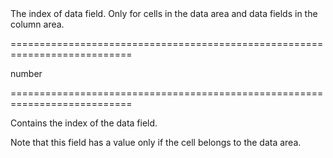 <!--**
/*-------------------------------------------
    Auto-generated file. Do not modify.
-------------------------------------------

**-->
<!--d-->The index of data field. Only for cells in the data area and data fields in the column area.<!--/d-->
===========================================================================
<!--type-->number<!--/type-->
===========================================================================

<!--shortDescription-->
Contains the index of the data field.
<!--/shortDescription-->

<!--fullDescription-->
Note that this field has a value only if the cell belongs to the data area.
<!--/fullDescription-->